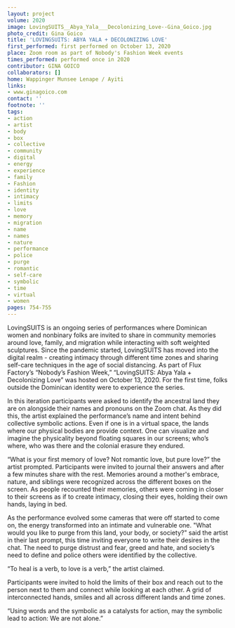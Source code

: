 ```yaml
---
layout: project
volume: 2020
image: LovingSUITS__Abya_Yala___Decolonizing_Love--Gina_Goico.jpg
photo_credit: Gina Goico
title: 'LOVINGSUITS: ABYA YALA + DECOLONIZING LOVE'
first_performed: first performed on October 13, 2020
place: Zoom room as part of Nobody's Fashion Week events
times_performed: performed once in 2020
contributor: GINA GOICO
collaborators: []
home: Wappinger Munsee Lenape / Ayiti
links:
- www.ginagoico.com
contact: ''
footnote: ''
tags:
- action
- artist
- body
- box
- collective
- community
- digital
- energy
- experience
- family
- Fashion
- identity
- intimacy
- limits
- love
- memory
- migration
- name
- names
- nature
- performance
- police
- purge
- romantic
- self-care
- symbolic
- time
- virtual
- women
pages: 754-755
---
```

LovingSUITS is an ongoing series of performances where Dominican women and nonbinary folks are invited to share in community memories around love, family, and migration while interacting with soft weighted sculptures. Since the pandemic started, LovingSUITS has moved into the digital realm - creating intimacy through different time zones and sharing self-care techniques in the age of social distancing. As part of Flux Factory’s “Nobody’s Fashion Week,” “LovingSUITS: Abya Yala + Decolonizing Love” was hosted on October 13, 2020. For the first time, folks outside the Dominican identity were to experience the series.

In this iteration participants were asked to identify the ancestral land they are on alongside their names and pronouns on the Zoom chat. As they did this, the artist explained the performance’s name and intent behind collective symbolic actions. Even if one is in a virtual space, the lands where our physical bodies are provide context. One can visualize and imagine the physicality beyond floating squares in our screens; who’s where, who was there and the colonial erasure they endured. 

 “What is your first memory of love? Not romantic love, but pure love?” the artist prompted. Participants were invited to journal their answers and after a few minutes share with the rest. Memories around a mother's embrace, nature, and siblings were recognized across the different boxes on the screen. As people recounted their memories, others were coming in closer to their screens as if to create intimacy, closing their eyes, holding their own hands, laying in bed. 

As the performance evolved some cameras that were off started to come on, the energy transformed into an intimate and vulnerable one. "What would you like to purge from this land, your body, or society?" said the artist in their last prompt, this time inviting everyone to write their desires in the chat. The need to purge distrust and fear, greed and hate, and society’s need to define and police others were identified by the collective.

“To heal is a verb, to love is a verb,” the artist claimed.

Participants were invited to hold the limits of their box and reach out to the person next to them and connect while looking at each other. A grid of interconnected hands, smiles and all across different lands and time zones.

“Using words and the symbolic as a catalysts for action, may the symbolic lead to action: We are not alone.”